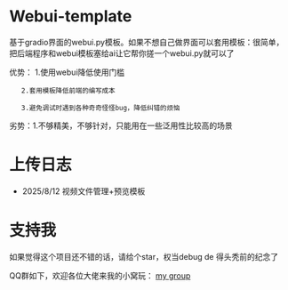 # Webui-template
基于gradio界面的webui.py模板。如果不想自己做界面可以套用模板：很简单，把后端程序和webui模板塞给ai让它帮你搓一个webui.py就可以了

优势： 1.使用webui降低使用门槛  

       2.套用模板降低前端的编写成本  
      
       3.避免调试时遇到各种奇奇怪怪bug，降低纠错的烦恼

劣势：1.不够精美，不够针对，只能用在一些泛用性比较高的场景
# 上传日志
- 2025/8/12 视频文件管理+预览模板
# 支持我
如果觉得这个项目还不错的话，请给个star，权当debug de 得头秃前的纪念了

QQ群如下，欢迎各位大佬来我的小窝玩：
[my group](https://github.com/AntheaLaffy/resources/raw/main/my-group.jpg)
